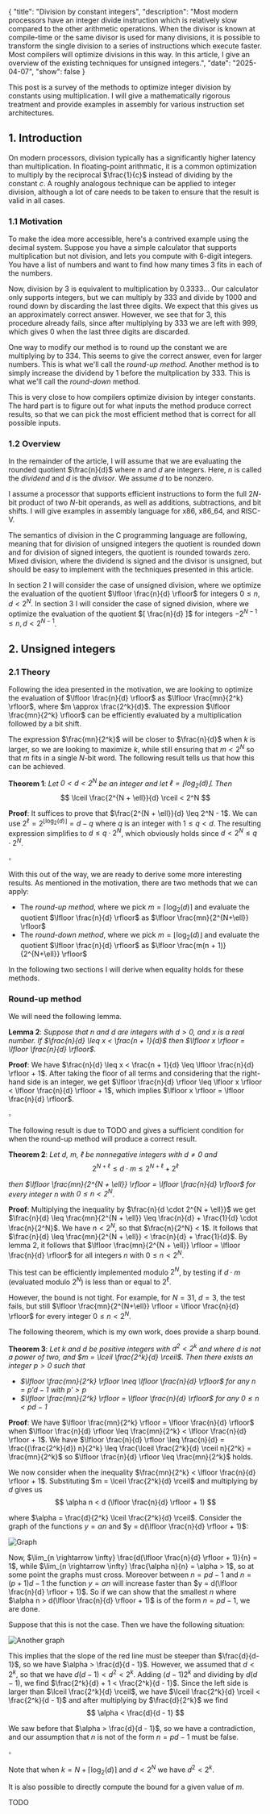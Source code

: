 {
    "title": "Division by constant integers",
    "description": "Most modern processors have an integer divide instruction which is relatively slow compared to the other arithmetic operations. When the divisor is known at compile-time or the same divisor is used for many divisions, it is possible to transform the single division to a series of instructions which execute faster. Most compilers will optimize divisions in this way. In this article, I give an overview of the existing techniques for unsigned integers.",
    "date": "2025-04-07",
    "show": false
}


This post is a survey of the methods to optimize integer division by constants using multiplication. I will give a mathematically rigorous treatment and provide examples in assembly for various instruction set architectures.


## 1. Introduction

On modern processors, division typically has a significantly higher latency than multiplication. In floating-point arithmatic, it is a common optimization to multiply by the reciprocal $\frac{1}{c}$ instead of dividing by the constant $c$. A roughly analogous technique can be applied to integer division, although a lot of care needs to be taken to ensure that the result is valid in all cases.


### 1.1 Motivation

To make the idea more accessible, here's a contrived example using the decimal system. Suppose you have a simple calculator that supports multiplication but not division, and lets you compute with 6-digit integers. You have a list of numbers and want to find how many times 3 fits in each of the numbers.

Now, division by 3 is equivalent to multiplication by 0.3333... Our calculator only supports integers, but we can multiply by 333 and divide by 1000 and round down by discarding the last three digits. We expect that this gives us an approximately correct answer. However, we see that for 3, this procedure already fails, since after multiplying by 333 we are left with 999, which gives 0 when the last three digits are discarded.

One way to modify our method is to round up the constant we are multiplying by to 334. This seems to give the correct answer, even for larger numbers. This is what we'll call the *round-up method*. Another method is to simply increase the dividend by 1 before the multplication by 333. This is what we'll call the *round-down* method.

This is very close to how compilers optimize division by integer constants. The hard part is to figure out for what inputs the method produce correct results, so that we can pick the most efficient method that is correct for all possible inputs.


### 1.2 Overview

In the remainder of the article, I will assume that we are evaluating the rounded quotient $\frac{n}{d}$ where $n$ and $d$ are integers. Here, $n$ is called the *dividend* and $d$ is the *divisor*. We assume $d$ to be nonzero.

I assume a processor that supports efficient instructions to form the full $2N$-bit product of two $N$-bit operands, as well as additions, subtractions, and bit shifts. I will give examples in assembly language for x86, x86_64, and RISC-V.

The semantics of division in the C programming language are following, meaning that for division of unsigned integers the quotient is rounded down and for division of signed integers, the quotient is rounded towards zero. Mixed division, where the dividend is signed and the divisor is unsigned, but should be easy to implement with the techniques presented in this article.

In section 2 I will consider the case of unsigned division, where we optimize the evaluation of the quotient $\lfloor \frac{n}{d} \rfloor$ for integers $0 \leq n, d < 2^N$. In section 3 I will consider the case of signed division, where we optimize the evaluation of the quotient $[ \frac{n}{d} ]$ for integers $-2^{N-1} \leq n, d < 2^{N-1}$.


## 2. Unsigned integers

### 2.1 Theory

Following the idea presented in the motivation, we are looking to optimize the evaluation of $\lfloor \frac{n}{d} \rfloor$ as $\lfloor \frac{mn}{2^k} \rfloor$, where $m \approx \frac{2^k}{d}$. The expression $\lfloor \frac{mn}{2^k} \rfloor$ can be efficiently evaluated by a multiplication followed by a bit shift.

The expression $\frac{mn}{2^k}$ will be closer to $\frac{n}{d}$ when $k$ is larger, so we are looking to maximize $k$, while still ensuring that $m < 2^N$ so that $m$ fits in a single $N$-bit word. The following result tells us that how this can be achieved.

**Theorem 1**: *Let $0 < d < 2^N$ be an integer and let $\ell = \lfloor \log_2(d) \rfloor$. Then*
$$ \lceil \frac{2^{N + \ell}}{d} \rceil < 2^N $$

**Proof**: It suffices to prove that $\frac{2^{N + \ell}}{d} \leq 2^N - 1$. We can use $2^\ell = 2^{\lfloor \log_2(d) \rfloor} = d - q$ where $q$ is an integer with $1 \leq q < d$. The resulting expression simplifies to $d \leq q \cdot 2^N$, which obviously holds since $d < 2^N \leq q \cdot 2^N$.

$\square$

With this out of the way, we are ready to derive some more interesting results. As mentioned in the motivation, there are two methods that we can apply:
  - The *round-up method*, where we pick $m = \lceil \log_2(d) \rceil$ and evaluate the quotient $\lfloor \frac{n}{d} \rfloor$ as $\lfloor \frac{mn}{2^{N+\ell}} \rfloor$ 
  - The *round-down method*, where we pick $m = \lfloor \log_2(d) \rfloor$ and evaluate the quotient $\lfloor \frac{n}{d} \rfloor$ as $\lfloor \frac{m(n + 1)}{2^{N+\ell}} \rfloor$

In the following two sections I will derive when equality holds for these methods.


### Round-up method

We will need the following lemma.

**Lemma 2**: *Suppose that $n$ and $d$ are integers with $d > 0$, and $x$ is a real number. If $\frac{n}{d} \leq x < \frac{n + 1}{d}$ then $\lfloor x \rfloor = \lfloor \frac{n}{d} \rfloor$.*

**Proof**: We have $\frac{n}{d} \leq x < \frac{n + 1}{d} \leq \lfloor \frac{n}{d} \rfloor + 1$. After taking the floor of all terms and considering that the right-hand side is an integer, we get $\lfloor \frac{n}{d} \rfloor \leq \lfloor x \rfloor < \lfloor \frac{n}{d} \rfloor + 1$, which implies $\lfloor x \rfloor = \lfloor \frac{n}{d} \rfloor$.

$\square$

The following result is due to TODO and gives a sufficient condition for when the round-up method will produce a correct result.

**Theorem 2**: *Let $d$, $m$, $\ell$ be nonnegative integers with $d \neq 0$ and*
$$ 2^{N + \ell} \leq d \cdot m \leq 2^{N + \ell} + 2^\ell \tag{1} $$

*then $\lfloor \frac{mn}{2^{N + \ell}} \rfloor = \lfloor \frac{n}{d} \rfloor$ for every integer $n$ with $0 \leq n < 2^N$*.

**Proof**: Multiplying the inequality by $\frac{n}{d \cdot 2^{N + \ell}}$ we get $\frac{n}{d} \leq \frac{mn}{2^{N + \ell}} \leq \frac{n}{d} + \frac{1}{d} \cdot \frac{n}{2^N}$. We have $n < 2^N$, so that $\frac{n}{2^N} < 1$. It follows that $\frac{n}{d} \leq \frac{mn}{2^{N + \ell}} < \frac{n}{d} + \frac{1}{d}$. By lemma 2, it follows that $\lfloor \frac{mn}{2^{N + \ell}} \rfloor = \lfloor \frac{n}{d} \rfloor$ for all integers $n$ with $0 \leq n < 2^N$.

This test can be efficiently implemented modulo $2^N$, by testing if $d \cdot m$ (evaluated modulo $2^N$) is less than or equal to $2^\ell$.

However, the bound is not tight. For example, for $N = 31$, $d = 3$, the test fails, but still $\lfloor \frac{mn}{2^{N+\ell}} \rfloor = \lfloor \frac{n}{d} \rfloor$ for every integer $0 \leq n < 2^N$.

The following theorem, which is my own work, does provide a sharp bound.

**Theorem 3**: *Let $k$ and $d$ be positive integers with $d^2 < 2^k$ and where $d$ is not a power of two, and $m = \lceil \frac{2^k}{d} \rceil$. Then there exists an integer $p > 0$ such that*
- *$\lfloor \frac{mn}{2^k} \rfloor \neq \lfloor \frac{n}{d} \rfloor$ for any $n = p'd - 1$ with $p' > p$*
- *$\lfloor \frac{mn}{2^k} \rfloor = \lfloor \frac{n}{d} \rfloor$ for any $0 \leq n < pd - 1$*

**Proof**: We have $\lfloor \frac{mn}{2^k} \rfloor = \lfloor \frac{n}{d} \rfloor$ when $\lfloor \frac{n}{d} \rfloor \leq \frac{mn}{2^k} < \lfloor \frac{n}{d} \rfloor + 1$. We have $\lfloor \frac{n}{d} \rfloor \leq \frac{n}{d} = \frac{(\frac{2^k}{d}) n}{2^k} \leq \frac{\lceil \frac{2^k}{d} \rceil n}{2^k} = \frac{mn}{2^k}$ so $\lfloor \frac{n}{d} \rfloor \leq \frac{mn}{2^k}$ holds.

We now consider when the inequality $\frac{mn}{2^k} < \lfloor \frac{n}{d} \rfloor + 1$. Substituting $m = \lceil \frac{2^k}{d} \rceil$ and multiplying by $d$ gives us
$$ \alpha n < d (\lfloor \frac{n}{d} \rfloor + 1) $$

where $\alpha = \frac{d}{2^k} \lceil \frac{2^k}{d} \rceil$. Consider the graph of the functions $y = \alpha n$ and $y = d(\lfloor \frac{n}{d} \rfloor + 1)$:

![Graph](images/graph.svg)

Now, $\lim_{n \rightarrow \infty} \frac{d(\lfloor \frac{n}{d} \rfloor + 1)}{n} = 1$, while $\lim_{n \rightarrow \infty} \frac{\alpha n}{n} = \alpha > 1$, so at some point the graphs must cross. Moreover between $n = pd - 1$ and $n = (p + 1)d - 1$ the function $y = \alpha n$ will increase faster than $y = d(\lfloor \frac{n}{d} \rfloor + 1)$. So if we can show that the smallest $n$ where $\alpha n > d(\lfloor \frac{n}{d} \rfloor + 1)$ is of the form $n = pd - 1$, we are done.

Suppose that this is not the case. Then we have the following situation:

![Another graph](images/graph2.svg)

This implies that the slope of the red line must be steeper than $\frac{d}{d-1}$, so we have $\alpha > \frac{d}{d - 1}$. However, we assumed that $d < 2^k$, so that we have $d(d - 1) < d^2 < 2^k$. Adding $(d-1)2^k$ and dividing by $d(d-1)$, we find $\frac{2^k}{d} + 1 < \frac{2^k}{d - 1}$. Since the left side is larger than $\lceil \frac{2^k}{d} \rceil$, we have $\lceil \frac{2^k}{d} \rceil < \frac{2^k}{d - 1}$ and after multiplying by $\frac{d}{2^k}$ we find
$$ \alpha < \frac{d}{d - 1} $$

We saw before that $\alpha > \frac{d}{d - 1}$, so we have a contradiction, and our assumption that $n$ is not of the form $n = pd - 1$ must be false.

$\square$

Note that when $k = N + \lceil \log_2(d) \rceil$ and $d < 2^N$ we have $d^2 < 2^k$.

It is also possible to directly compute the bound for a given value of $m$.

TODO
